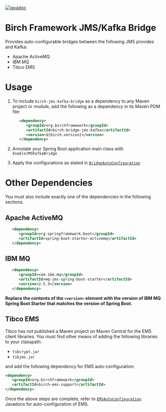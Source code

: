 [![javadoc](https://javadoc.io/badge2/org.birchframework/birch-bridge-jms-kafka/javadoc.svg)](https://javadoc.io/doc/org.birchframework/birch-bridge-jms-kafka)
# Birch Framework JMS/Kafka Bridge
Provides auto-configurable bridges between the following JMS provides and Kafka:

* Apache ActiveMQ
* IBM MQ
* Tibco EMS


# Usage
1. To include `birch-jms-kafka-bridge` as a dependency to any Maven project or module, add the following as a dependency in its Maven POM file:
    ```xml
       <dependency>
          <groupId>org.birchframework</groupId>
          <artifactId>birch-bridge-jms-kafka</artifactId>
          <version>${birch.version}</version>
       </dependency>
    ``` 
 
2. Annotate your Spring Boot application main class with `EnableJMSKafkaBridge`
3. Apply the configurations as stated in [`BridgeAutoConfiguration`](https://javadoc.io/doc/org.birchframework/birch-bridge-jms-kafka/latest/org/birchframework/bridge/BridgeAutoConfiguration.html) 

# Other Dependencies
You must also include exactly one of the dependencies in the following sections.

## Apache ActiveMQ

```xml
   <dependency>
      <groupId>org.springframework.boot</groupId>
      <artifactId>spring-boot-starter-activemq</artifactId>
   </dependency>
```

## IBM MQ

```xml
   <dependency>
      <groupId>com.ibm.mq</groupId>
      <artifactId>mq-jms-spring-boot-starter</artifactId>
      <version>2.5.3</version>
   </dependency>
```

**Replace the contents of the `<version>` element with the version of IBM MQ Spring Boot Starter that matches the version of Spring Boot.**

## Tibco EMS

Tibco has not published a Maven project on Maven Central for the EMS client libraries.  You must find other means of adding the following libraries to your
classpath:

* `tibcrypt.jar`
* `tibjms.jar`

and add the following dependency for EMS auto-configuration:
```xml
<dependency>
   <groupId>org.birchframework</groupId>
   <artifactId>birch-ems-support</artifactId>
</dependency>
```
Once the above steps are complete, refer to [`EMSAutoConfiguration`](https://javadoc.io/doc/org.birchframework/birch-ems-support/latest/org/birchframework/ems/EMSAutoConfiguration.html) Javadocs 
for auto-configuration of EMS.